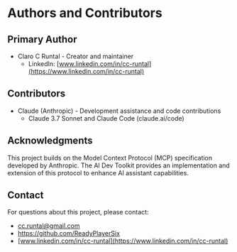 # Authors and Contributors

## Primary Author
- Claro C Runtal - Creator and maintainer
  - LinkedIn: [www.linkedin.com/in/cc-runtal](https://www.linkedin.com/in/cc-runtal)

## Contributors
- Claude (Anthropic) - Development assistance and code contributions
  - Claude 3.7 Sonnet and Claude Code (claude.ai/code)

## Acknowledgments
This project builds on the Model Context Protocol (MCP) specification developed by Anthropic. The AI Dev Toolkit provides an implementation and extension of this protocol to enhance AI assistant capabilities.

## Contact
For questions about this project, please contact:
- cc.runtal@gmail.com
- https://github.com/ReadyPlayerSix
- [www.linkedin.com/in/cc-runtal](https://www.linkedin.com/in/cc-runtal)
